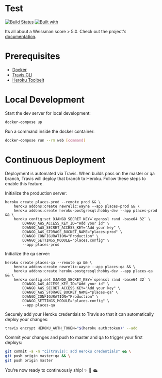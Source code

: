 # Test

[![Build Status](https://travis-ci.org/LopsanAMO/Test.svg?branch=master)](https://travis-ci.org/LopsanAMO/Test)
[![Built with](https://img.shields.io/badge/Built_with-Cookiecutter_Django_Rest-F7B633.svg)](https://github.com/agconti/cookiecutter-django-rest)

Its all about a Weissman score > 5.0. Check out the project's [documentation](http://LopsanAMO.github.io/Test/).

# Prerequisites

- [Docker](https://docs.docker.com/docker-for-mac/install/)  
- [Travis CLI](http://blog.travis-ci.com/2013-01-14-new-client/)
- [Heroku Toolbelt](https://toolbelt.heroku.com/)

# Local Development

Start the dev server for local development:
```bash
docker-compose up
```

Run a command inside the docker container:

```bash
docker-compose run --rm web [command]
```

# Continuous Deployment

Deployment is automated via Travis. When builds pass on the master or qa branch, Travis will deploy that branch to Heroku. Follow these steps to enable this feature.

Initialize the production server:

```
heroku create places-prod --remote prod && \
    heroku addons:create newrelic:wayne --app places-prod && \
    heroku addons:create heroku-postgresql:hobby-dev --app places-prod && \
    heroku config:set DJANGO_SECRET_KEY=`openssl rand -base64 32` \
        DJANGO_AWS_ACCESS_KEY_ID="Add your id" \
        DJANGO_AWS_SECRET_ACCESS_KEY="Add your key" \
        DJANGO_AWS_STORAGE_BUCKET_NAME="places-prod" \
        DJANGO_CONFIGURATION="Production" \
        DJANGO_SETTINGS_MODULE="places.config" \
        --app places-prod
```

Initialize the qa server:

```
heroku create places-qa --remote qa && \
    heroku addons:create newrelic:wayne --app places-qa && \
    heroku addons:create heroku-postgresql:hobby-dev --app places-qa && \
    heroku config:set DJANGO_SECRET_KEY=`openssl rand -base64 32` \
        DJANGO_AWS_ACCESS_KEY_ID="Add your id" \
        DJANGO_AWS_SECRET_ACCESS_KEY="Add your key" \
        DJANGO_AWS_STORAGE_BUCKET_NAME="places-qa" \
        DJANGO_CONFIGURATION="Production" \
        DJANGO_SETTINGS_MODULE="places.config" \
        --app places-qa
```

Securely add your Heroku credentials to Travis so that it can automatically deploy your changes:

```bash
travis encrypt HEROKU_AUTH_TOKEN="$(heroku auth:token)" --add
```

Commit your changes and push to master and qa to trigger your first deploys:

```bash
git commit -a -m "ci(travis): add Heroku credentials" && \
git push origin master:qa && \
git push origin master
```

You're now ready to continuously ship! ✨ 💅 🛳
